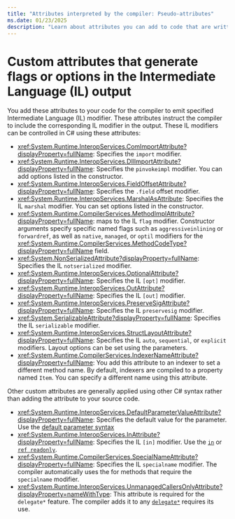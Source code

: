 ```yaml
---
title: "Attributes interpreted by the compiler: Pseudo-attributes"
ms.date: 01/23/2025
description: "Learn about attributes you can add to code that are written to IL as modifiers. These custom attributes aren't emitted as attributes in the compiled output."
---
```

# Custom attributes that generate flags or options in the Intermediate Language (IL) output

You add these attributes to your code for the compiler to emit specified Intermediate Language (IL) modifier. These attributes instruct the compiler to include the corresponding IL modifier in the output. These IL modifiers can be controlled in C# using these attributes:

- <xref:System.Runtime.InteropServices.ComImportAttribute?displayProperty=fullName>: Specifies the `import` modifier.
- <xref:System.Runtime.InteropServices.DllImportAttribute?displayProperty=fullName>: Specifies the `pinvokeimpl` modifier. You can add options listed in the constructor.
- <xref:System.Runtime.InteropServices.FieldOffsetAttribute?displayProperty=fullName>: Specifies the `.field` offset modifier.
- <xref:System.Runtime.InteropServices.MarshalAsAttribute>: Specifies the IL `marshal` modifier. You can set options listed in the constructor.
- <xref:System.Runtime.CompilerServices.MethodImplAttribute?displayProperty=fullName>: maps to the IL `flag` modifier. Constructor arguments specify specific named flags such as `aggressiveinlining` or `forwardref`, as well as `native`, `managed`, or `optil` modifiers for the <xref:System.Runtime.CompilerServices.MethodCodeType?displayProperty=fullName> field.
- <xref:System.NonSerializedAttribute?displayProperty=fullName>: Specifies the IL `notserialized` modifier.
- <xref:System.Runtime.InteropServices.OptionalAttribute?displayProperty=fullName>: Specifies the IL `[opt]` modifier.
- <xref:System.Runtime.InteropServices.OutAttribute?displayProperty=fullName>: Specifies the IL `[out]` modifier.
- <xref:System.Runtime.InteropServices.PreserveSigAttribute?displayProperty=fullName>: Specifies the IL `preservesig` modifier.
- <xref:System.SerializableAttribute?displayProperty=fullName>: Specifies the IL `serializable` modifier.
- <xref:System.Runtime.InteropServices.StructLayoutAttribute?displayProperty=fullName>: Specifies the IL `auto`, `sequential`, or `explicit` modifiers. Layout options can be set using the parameters.
- <xref:System.Runtime.CompilerServices.IndexerNameAttribute?displayProperty=fullName>: You add this attribute to an indexer to set a different method name. By default, indexers are compiled to a property named `Item`. You can specify a different name using this attribute.

Other custom attributes are generally applied using other C# syntax rather than adding the attribute to your source code.

- <xref:System.Runtime.InteropServices.DefaultParameterValueAttribute?displayProperty=fullName>: Specifies the default value for the parameter. Use the [default parameter syntax](../../methods.md#optional-parameters-and-arguments)
- <xref:System.Runtime.InteropServices.InAttribute?displayProperty=fullName>: Specifies the IL `[in]` modifier. Use the [`in`](../keywords/method-parameters.md#in-parameter-modifier) or [`ref readonly`](../keywords/method-parameters.md#ref-readonly-modifier).
- <xref:System.Runtime.CompilerServices.SpecialNameAttribute?displayProperty=fullName>: Specifies the IL `specialname` modifier. The compiler automatically uses the for methods that require the `specialname` modifier.
- <xref:System.Runtime.InteropServices.UnmanagedCallersOnlyAttribute?displayProperty=nameWithType>: This attribute is required for the `delegate*` feature. The compiler adds it to any [`delegate*`](../unsafe-code.md#function-pointers) requires its use.
